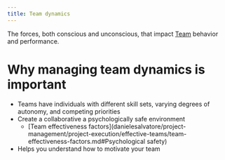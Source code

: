 ```yaml
---
title: Team dynamics
---
```

The forces, both conscious and unconscious, that impact [Team](danielesalvatore/project-management/foundations-of-project-management/actors/team.md) behavior and performance. 

# Why managing team dynamics is important
- Teams have individuals with different skill sets, varying degrees of autonomy, and competing priorities
- Create a collaborative a psychologically safe environment
	- [Team effectiveness factors](danielesalvatore/project-management/project-execution/effective-teams/team-effectiveness-factors.md#Psychological safety)
- Helps you understand how to motivate your team
